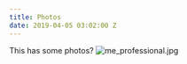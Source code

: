 ```yaml
---
title: Photos
date: 2019-04-05 03:02:00 Z
---
```


This has some photos?
![me_professional.jpg](/uploads/me_professional.jpg)